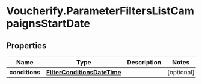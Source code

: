 # Voucherify.ParameterFiltersListCampaignsStartDate

## Properties

Name | Type | Description | Notes
------------ | ------------- | ------------- | -------------
**conditions** | [**FilterConditionsDateTime**](FilterConditionsDateTime.md) |  | [optional] 


